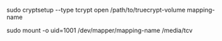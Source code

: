 sudo cryptsetup --type tcrypt open /path/to/truecrypt-volume mapping-name

sudo mount -o uid=1001 /dev/mapper/mapping-name /media/tcv